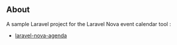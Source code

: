 ## About 

A sample Laravel project for the Laravel Nova event calendar tool :

- [laravel-nova-agenda](https://github.com/horaceho/laravel-nova-agenda)

